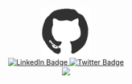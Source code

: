 <div id="header" align="center">
  <img src="img/tela-inicial.gif" width="100"/>
</div>
<div id="badges" align="center">
  <a href="your-linkedin-URL">
    <img src="https://img.shields.io/badge/LinkedIn-blue?style=for-the-badge&logo=linkedin&logoColor=white" alt="LinkedIn Badge"/>
  </a>
  <a href="your-twitter-URL">
    <img src="https://img.shields.io/badge/Twitter-blue?style=for-the-badge&logo=twitter&logoColor=white" alt="Twitter Badge"/>
  </a>
  <br/>
    <img src="https://komarev.com/ghpvc/?username=ImmortalLotus&style=for-the-badge" align="center">
</div>

